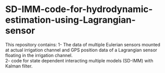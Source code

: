 # SD-IMM-code-for-hydrodynamic-estimation-using-Lagrangian-sensor
This repository contains:
1- The data of multiple Eulerian sensors mounted at actual irrigation channel and GPS position data of a Lagrangian sensor floating in the irrigation channel.  
2- code for state dependent interacting multiple models (SD-IMM) with Kalman filter. 
